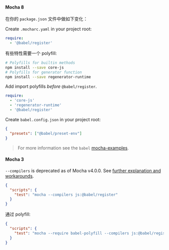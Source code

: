 #### Mocha 8

在你的 `package.json` 文件中做如下变化：

Create `.mocharc.yaml` in your project root:
```yaml
require:
  - '@babel/register'
```

有些特性需要一个 polyfill:

```sh
# Polyfills for builtin methods
npm install --save core-js
# Polyfills for generator function
npm install --save regenerator-runtime
```

Add import polyfills _before_ `@babel/register`.
```yaml
require:
  - 'core-js'
  - 'regenerator-runtime'
  - '@babel/register'
```

Create `babel.config.json` in your project root:
```json
{
  "presets": ["@babel/preset-env"]
}
```

<blockquote class="babel-callout babel-callout-info">
  <p>
    For more information see the <code>babel</code>
    <a href="https://github.com/mochajs/mocha-examples/tree/master/packages/babel">mocha-examples</a>.
  </p>
</blockquote>

#### Mocha 3

`--compilers` is deprecated as of Mocha v4.0.0. See [further explanation and workarounds](https://github.com/mochajs/mocha/wiki/compilers-deprecation).

```json
{
  "scripts": {
    "test": "mocha --compilers js:@babel/register"
  }
}
```

通过 polyfill:

```json
{
  "scripts": {
    "test": "mocha --require babel-polyfill --compilers js:@babel/register"
  }
}
```
